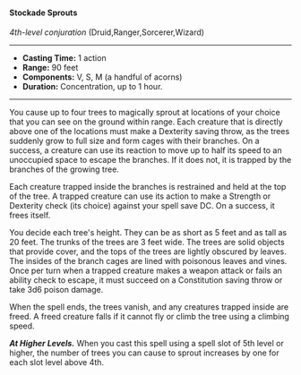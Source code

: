 #### Stockade Sprouts
*4th-level conjuration* (Druid,Ranger,Sorcerer,Wizard)
___
- **Casting Time:** 1 action
- **Range:** 90 feet
- **Components:** V, S, M (a handful of acorns)
- **Duration:** Concentration, up to 1 hour.
---
You cause up to four trees to magically sprout at locations of your choice that you can see on the ground within range. Each creature that is directly above one of the locations must make a Dexterity saving throw, as the trees suddenly grow to full size and form cages with their branches. On a success, a creature can use its reaction to move up to half its speed to an unoccupied space to escape the branches. If it does not, it is trapped by the branches of the growing tree. 

Each creature trapped inside the branches is rest­rained and held at the top of the tree. A trapped creature can use its action to make a Strength or Dexterity check (its choice) against your spell save DC. On a success, it frees itself. 

You decide each tree's height. They can be as short as 5 feet and as tall as 20 feet. The trunks of the trees are 3 feet wide. The trees are solid objects that provide cover, and the tops of the trees are lightly obscured by leaves. The insides of the branch cages are lined with poisonous leaves and vines. Once per turn when a trapped creature makes a weapon attack or fails an ability check to escape, it must succeed on a Constitution saving throw or take 3d6 poison damage.

When the spell ends, the trees vanish, and any creatures trapped inside are freed. A freed creature falls if it cannot fly or climb the tree using a climbing speed.

***At Higher Levels.*** When you cast this spell using a spell slot of 5th level or higher, the number of trees you can cause to sprout increases by one for each slot level above 4th. 

